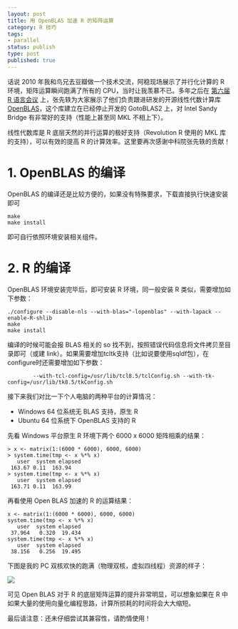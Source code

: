 ```yaml
---
layout: post
title: 用 OpenBLAS 加速 R 的矩阵运算
category: R 技巧
tags: 
- parallel
status: publish
type: post
published: true
---
```


话说 2010 年我和鸟兄去豆瓣做一个技术交流，阿稳现场展示了并行化计算的 R 环境，矩阵运算瞬间跑满了所有的 CPU，当时让我羡慕不已。多年之后在 [第六届 R 语言会议](http://cos.name/2013/05/6th-china-r-beijing-summary/) 上，张先轶为大家展示了他们负责跟进研发的开源线性代数计算库 [OpenBLAS](http://xianyi.github.io/OpenBLAS/)，这个库建立在已经停止开发的 GotoBLAS2 上，对 Intel Sandy Bridge 有非常好的支持（性能上甚至同 MKL 不相上下）。

线性代数库是 R 底层天然的并行运算的极好支持（Revolution R 使用的 MKL 库的支持），可以有效的提高 R 的计算效率。这里要再次感谢中科院张先轶的贡献！

# 1. OpenBLAS 的编译

OpenBLAS 的编译还是比较方便的，如果没有特殊要求，下载直接执行快速安装即可

```
make
make install
```

即可自行依照环境安装相关组件。

<!-- more -->

# 2. R 的编译

OpenBLAS 环境安装完毕后，即可安装 R 环境，同一般安装 R 类似，需要增加如下参数：

```
./configure --disable-nls --with-blas="-lopenblas" --with-lapack --enable-R-shlib 
make
make install
```

编译的时候可能会报 BLAS 相关的 so 找不到，按照错误代码信息将文件拷贝至目录即可（或建 link）。如果需要增加tcltk支持（比如说要使用sqldf包），在configure时还需要增加如下参数：

```
		--with-tcl-config=/usr/lib/tcl8.5/tclConfig.sh --with-tk-config=/usr/lib/tk8.5/tkConfig.sh
```

接下来我们对比一下个人电脑的两种平台的计算情况：

* Windows 64 位系统无 BLAS 支持，原生 R
* Ubuntu 64 位系统下 OpenBLAS 支持的 R

先看 Windows 平台原生 R 环境下两个 6000 x 6000 矩阵相乘的结果：

```
> x <- matrix(1:(6000 * 6000), 6000, 6000)
> system.time(tmp <- x %*% x)
   user  system elapsed 
 163.67 0.11  163.94 
> system.time(tmp <- x %*% x)
   user  system elapsed 
 163.71 0.11  163.99 
```

再看使用 Open BLAS 加速的 R 的运算结果：

```
x <- matrix(1:(6000 * 6000), 6000, 6000)
system.time(tmp <- x %*% x)
   user  system elapsed 
 37.964   0.320  19.434 
system.time(tmp <- x %*% x)
   user  system elapsed 
 38.156   0.256  19.495 
```

下图是我的 PC 双核欢快的跑满（物理双核，虚拟四线程）资源的样子：

<img src="https://pic-1300049111.cos.ap-beijing.myqcloud.com/img/blas.png"/>

可见 Open BLAS 对于 R 的底层矩阵运算的提升非常明显，可以想象如果在 R 中如果大量的使用向量化编程思路，计算所损耗的时间将会大大缩短。

最后请注意：还未仔细尝试其兼容性，请酌情使用！
